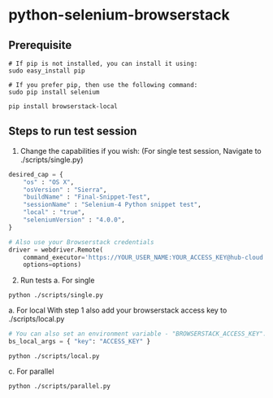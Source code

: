 # python-selenium-browserstack

## Prerequisite
```
# If pip is not installed, you can install it using:
sudo easy_install pip

# If you prefer pip, then use the following command:
sudo pip install selenium

pip install browserstack-local
```

## Steps to run test session

1. Change the capabilities if you wish:
(For single test session, Navigate to ./scripts/single.py)
```python
desired_cap = {
    "os" : "OS X",
    "osVersion" : "Sierra",
    "buildName" : "Final-Snippet-Test",
    "sessionName" : "Selenium-4 Python snippet test",
    "local" : "true",
    "seleniumVersion" : "4.0.0",
}

# Also use your Browserstack credentials
driver = webdriver.Remote(
    command_executor='https://YOUR_USER_NAME:YOUR_ACCESS_KEY@hub-cloud.browserstack.com/wd/hub',
    options=options)
```

2. Run tests
  a. For single
  ```
  python ./scripts/single.py
  ```
  a. For local
  With step 1 also add your browserstack access key to ./scripts/local.py
  ```python
  # You can also set an environment variable - "BROWSERSTACK_ACCESS_KEY".
  bs_local_args = { "key": "ACCESS_KEY" }
  ```
  ```
  python ./scripts/local.py
  ```
  c. For parallel
  ```
  python ./scripts/parallel.py
  ```
